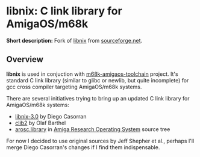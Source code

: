 libnix: C link library for AmigaOS/m68k
===

**Short description:** Fork of [libnix](http://sourceforge.net/projects/libnix/) from [sourceforge.net](http://sourceforge.net).

## Overview

**libnix** is used in conjuction with [m68k-amigaos-toolchain](https://github.com/cahirwpz/m68k-amigaos-toolchain) project. It's standard C link library (similar to glibc or newlib, but quite incomplete) for gcc cross compiler targeting AmigaOS/m68k systems.

There are several initiatives trying to bring up an updated C link library for AmigaOS/m68k systems:

* [libnix-3.0](https://github.com/diegocr/libnix) by Diego Casorran
* [clib2](http://clib2.cvs.sourceforge.net/) by Olaf Barthel
* [arosc.library](http://repo.or.cz/w/AROS.git/tree/HEAD:/compiler/stdc) in [Amiga Research Operating System](http://aros.sf.net) source tree

For now I decided to use original sources by Jeff Shepher et al., perhaps I'll merge Diego Casorran's changes if I find them indispensable.

